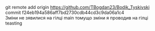git remote add origin https://github.com/TBogdan23/Bodik_Tyskivski  
commit f24eb194a586aff7bd2730cdb44cd3c9da06a1c4  
Зміни не зявилися на гілці main томущо зміни я проводив на гілці teasting  